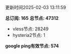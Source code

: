 更新时间2025-02-03 13:11:59

**总订阅: 165**
**总节点: 47312**
- vless节点: 28249
- hysteria2节点: 1

**google ping有效节点: 574**

